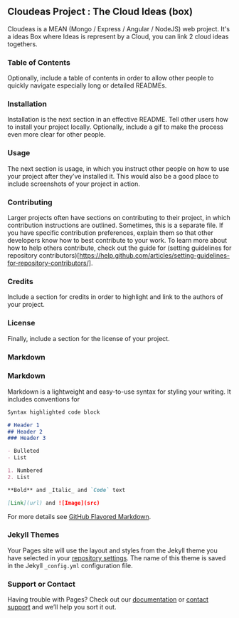 ## Cloudeas Project : The Cloud Ideas (box)


Cloudeas is a MEAN (Mongo / Express / Angular / NodeJS) web project. 
It's a ideas Box where Ideas is represent by a Cloud, you can link 2 cloud ideas togethers. 

### Table of Contents
Optionally, include a table of contents in order to allow other people to quickly navigate especially long or detailed READMEs.

### Installation
Installation is the next section in an effective README. Tell other users how to install your project locally. Optionally, include a gif to make the process even more clear for other people.


### Usage
The next section is usage, in which you instruct other people on how to use your project after they’ve installed it. This would also be a good place to include screenshots of your project in action.


### Contributing
Larger projects often have sections on contributing to their project, in which contribution instructions are outlined. Sometimes, this is a separate file. If you have specific contribution preferences, explain them so that other developers know how to best contribute to your work. To learn more about how to help others contribute, check out the guide for (setting guidelines for repository contributors)[https://help.github.com/articles/setting-guidelines-for-repository-contributors/].

### Credits
Include a section for credits in order to highlight and link to the authors of your project.

### License
Finally, include a section for the license of your project.

### Markdown

### Markdown

Markdown is a lightweight and easy-to-use syntax for styling your writing. It includes conventions for

```markdown
Syntax highlighted code block

# Header 1
## Header 2
### Header 3

- Bulleted
- List

1. Numbered
2. List

**Bold** and _Italic_ and `Code` text

[Link](url) and ![Image](src)
```

For more details see [GitHub Flavored Markdown](https://guides.github.com/features/mastering-markdown/).

### Jekyll Themes

Your Pages site will use the layout and styles from the Jekyll theme you have selected in your [repository settings](https://github.com/AlexLeGeek/Cloudeas/settings). The name of this theme is saved in the Jekyll `_config.yml` configuration file.

### Support or Contact

Having trouble with Pages? Check out our [documentation](https://help.github.com/categories/github-pages-basics/) or [contact support](https://github.com/contact) and we’ll help you sort it out.
